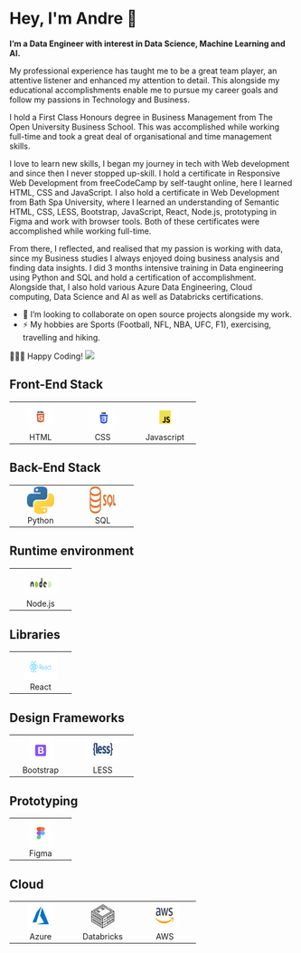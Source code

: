 <h1>Hey, I'm Andre 👋 </h1>
<strong>I’m a Data Engineer with interest in Data Science, Machine Learning and AI.</strong>

My professional experience has taught me to be a great team player, an attentive listener and enhanced my attention to detail. This alongside my educational accomplishments enable me to pursue my career goals and follow my passions in Technology and Business.

I hold a First Class Honours degree in Business Management from The Open University Business School. This was accomplished while working full-time and took a great deal of organisational and time management skills.

I love to learn new skills, I began my journey in tech with Web development and since then I never stopped up-skill. I hold a certificate in Responsive Web Development from freeCodeCamp by self-taught online, here I learned HTML, CSS and JavaScript. I also hold a certificate in Web Development from Bath Spa University, where I learned an understanding of Semantic HTML, CSS, LESS, Bootstrap, JavaScript, React, Node.js, prototyping in Figma and work with browser tools. Both of these certificates were accomplished while working full-time.

From there, I reflected, and realised that my passion is working with data, since my Business studies I always enjoyed doing business analysis and finding data insights.
I did 3 months intensive training in Data engineering using Python and SQL and hold a certification of accomplishment. Alongside that, I also hold various Azure Data Engineering, Cloud computing, Data Science and AI as well as Databricks certifications.


<ul>
<li>💞️ I’m looking to collaborate on open source projects alongside my work.</li>
<li>⚡️ My hobbies are Sports (Football, NFL, NBA, UFC, F1), exercising, travelling and hiking.</li>
</ul>
👨🏻‍💻 Happy Coding!




<img src="https://github-readme-stats.vercel.app/api/top-langs?username=andrecastropaiva"/>

<h2>Front-End Stack</h2>
<table>
  <tr>
     <td align="center" width="96">
      <a href="https://html.com/">
        <img src="./logos/HTML.jpeg" width="48" height="48" alt="HTML logo" />
      </a>
      <br>HTML
    </td>
       <td align="center" width="96">
      <a href="https://www.w3.org/Style/CSS/Overview.en.html">
        <img src="./logos/CSS.jpeg" width="48" height="48" alt="CSS logo" />
      </a>
      <br>CSS
    </td>
      <td align="center" width="96">
      <a href="https://www.javascript.com/">
        <img src="./logos/Javascript.jpeg" width="48" height="48" alt="Javascript logo" />
      </a>
      <br>Javascript
    </td>
    </table>
    <h2>Back-End Stack</h2>
<table>
  <tr>
     <td align="center" width="96">
      <a href="https://www.python.org/">
        <img src="./logos/python.jpeg" width="48" height="48" alt="Python logo" />
      </a>
      <br>Python
    </td>
       <td align="center" width="96">
      <a href="https://en.wikipedia.org/wiki/SQL">
        <img src="./logos/sql.jpeg" width="48" height="48" alt="SQL logo" />
      </a>
         <br>SQL
    </td>
 </table>
    <h2> Runtime environment</h2>
    <table>
     <td align="center" width="96">
      <a href="https://nodejs.org/en/">
        <img src="./logos/node.jpeg" width="60" height="48" alt="Node logo" />
      </a>
      <br>Node.js
    </td>
    </table>
    <h2>Libraries</h2>
    <table>
    <td align="center" width="96">
      <a href="https://reactjs.org/" >
        <img src="./logos/React.jpeg" width="60" height="48" alt="React logo" />
      </a>
      <br>React
    </td>
  </table>
     <h2>Design Frameworks</h2>
    <table>
      <td align="center" width="96">
      <a href="https://getbootstrap.com/">
        <img src="./logos/Bootstrap.jpeg" width="48" height="48" alt="Bootstrap logo" />
      </a>
      <br>Bootstrap
    </td>
    <td align="center" width="96">
      <a href="https://lesscss.org/" >
        <img src="./logos/less.jpeg" width="60" height="48" alt="LESS logo" />
      </a>
      <br>LESS
    </td>
    </table>
    <h2>Prototyping</h2>
    <table>
    <td align="center" width="96">
      <a href="https://www.figma.com/" >
        <img src="./logos/figma.jpeg" width="48" height="48" alt="Figma logo" />
      </a>
      <br>Figma
    </td>
  </table>
    <h2>Cloud</h2>
    <table>
    <td align="center" width="96">
      <a href="https://azure.microsoft.com/en-us" >
        <img src="./logos/azure.png" width="48" height="48" alt="Azure logo" />
      </a>
      <br>Azure
    </td>
    <td align="center" width="96">
      <a href="https://www.databricks.com/" >
        <img src="./logos/databricks.png" width="48" height="48" alt="Databricks logo" />
      </a>
      <br>Databricks
    </td>
    <td align="center" width="96">
      <a href="https://aws.amazon.com/" >
        <img src="./logos/aws.png" width="48" height="48" alt="AWS logo" />
      </a>
      <br>AWS
    </td>
  </tr>
  </table>
